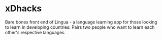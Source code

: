 # xDhacks
Bare bones front end of Lingua - a language learning app for those looking to learn in developing countries:
Pairs two people who want to learn each other's respective languages.
